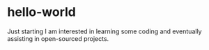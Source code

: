 # hello-world
Just starting
I am interested in learning some coding and eventually assisting in open-sourced projects.
